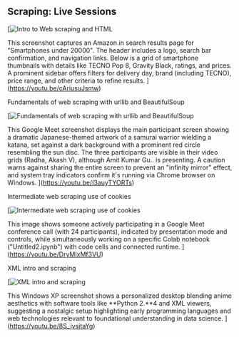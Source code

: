 ## Scraping: Live Sessions

[![Intro to Web scraping and HTML](https://i.ytimg.com/vi_webp/cAriusuJsmw/sddefault.webp)

This screenshot captures an Amazon.in search results page for "Smartphones under 20000". The header includes a logo, search bar confirmation, and navigation links. Below is a grid of smartphone thumbnails with details like TECNO Pop 8, Gravity Black, ratings, and prices. A prominent sidebar offers filters for delivery day, brand (including TECNO), price range, and other criteria to refine results.
](https://youtu.be/cAriusuJsmw)

Fundamentals of web scraping with urllib and BeautifulSoup

[![Fundamentals of web scraping with urllib and BeautifulSoup](https://i.ytimg.com/vi_webp/I3auyTYORTs/sddefault.webp)

This Google Meet screenshot displays the main participant screen showing a dramatic Japanese-themed artwork of a samurai warrior wielding a katana, set against a dark background with a prominent red circle resembling the sun disc. The three participants are visible in their video grids (Radha, Akash V), although Amit Kumar Gu.. is presenting. A caution warns against sharing the entire screen to prevent an "infinity mirror" effect, and system tray indicators confirm it's running via Chrome browser on Windows.
](https://youtu.be/I3auyTYORTs)

Intermediate web scraping use of cookies

[![Intermediate web scraping use of cookies](https://i.ytimg.com/vi_webp/DryMIxMf3VU/sddefault.webp)

This image shows someone actively participating in a Google Meet conference call (with 24 participants), indicated by presentation mode and controls, while simultaneously working on a specific Colab notebook ("Untitled2.ipynb") with code cells and connected runtime.
](https://youtu.be/DryMIxMf3VU)

XML intro and scraping

[![XML intro and scraping](https://i.ytimg.com/vi_webp/8S_jvsjtaYg/sddefault.webp)

This Windows XP screenshot shows a personalized desktop blending anime aesthetics with software tools like **Python 2.**4 and XML viewers, suggesting a nostalgic setup highlighting early programming languages and web technologies relevant to foundational understanding in data science.
](https://youtu.be/8S_jvsjtaYg)
